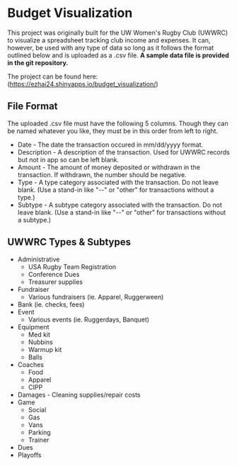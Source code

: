 # Budget Visualization
This project was originally built for the UW Women's Rugby Club (UWWRC) to visualize a spreadsheet tracking club income and expenses. It can, however, be used with any type of data so long as it follows the format outlined below and is uploaded as a .csv file. **A sample data file is provided in the git repository.**

The project can be found here: (https://ezhai24.shinyapps.io/budget_visualization/)

## File Format
The uploaded .csv file must have the following 5 columns. Though they can be named whatever you like, they must be in this order from left to right.
* Date - The date the transaction occured in mm/dd/yyyy format.
* Description - A description of the transaction. Used for UWWRC records but not in app so can be left blank.
* Amount - The amount of money deposited or withdrawn in the transaction. If withdrawn, the number should be negative.
* Type - A type category associated with the transaction. Do not leave blank. (Use a stand-in like "--" or "other" for transactions without a type.)
* Subtype - A subtype category associated with the transaction. Do not leave blank. (Use a stand-in like "--" or "other" for transactions without a subtype.)

## UWWRC Types & Subtypes
* Administrative
  * USA Rugby Team Registration
  * Conference Dues
  * Treasurer supplies
* Fundraiser
  * Various fundraisers (ie. Apparel, Ruggerween)
* Bank (ie. checks, fees)
* Event
  * Various events (ie. Ruggerdays, Banquet)
* Equipment
  * Med kit
  * Nubbins
  * Warmup kit
  * Balls
* Coaches
  * Food
  * Apparel
  * CIPP
* Damages - Cleaning supplies/repair costs
* Game
  * Social
  * Gas
  * Vans
  * Parking
  * Trainer
* Dues
* Playoffs
